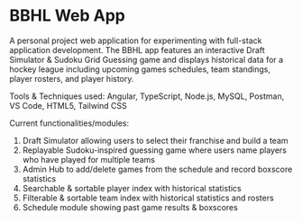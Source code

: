 # BBHL Web App

 A personal project web application for experimenting with full-stack application development. The BBHL app features an interactive Draft Simulator & Sudoku Grid Guessing game and displays historical data for a hockey league including upcoming games schedules, team standings, player rosters, and player history. 

Tools & Techniques used: Angular, TypeScript, Node.js, MySQL, Postman, VS Code, HTML5, Tailwind CSS 

 Current functionalities/modules:
 1. Draft Simulator allowing users to select their franchise and build a team
 2. Replayable Sudoku-inspired guessing game where users name players who have played for multiple teams
 3. Admin Hub to add/delete games from the schedule and record boxscore statistics 
 4. Searchable & sortable player index with historical statistics
 5. Filterable & sortable team index with historical statistics and rosters
 6. Schedule module showing past game results & boxscores

